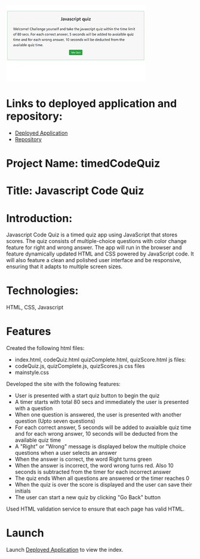  [![picture 2](assets/images/tcq.JPG)](https://sskumar4.github.io/timedCodeQuiz/)  

# Links to deployed application and repository:
* [Deployed Application](https://sskumar4.github.io/timedCodeQuiz)
* [Repository](https://github.com/sskumar4/timedCodeQuiz)


# Project Name: timedCodeQuiz
# Title: Javascript Code Quiz

# Introduction:
Javascript Code Quiz is a timed quiz app using JavaScript that stores scores. The quiz consists of multiple-choice questions with color change feature for right and wrong answer. The app will run in the browser and feature dynamically updated HTML and CSS powered by JavaScript code. It will also feature a clean and polished user interface and be responsive, ensuring that it adapts to multiple screen sizes.

# Technologies:
HTML, CSS, Javascript

# Features
Created the following
html files:
  * index.html, codeQuiz.html quizComplete.html, quizScore.html
js files:
  * codeQuiz.js, quizComplete.js, quizScores.js
css files
  * mainstyle.css

Developed the site with the following features:
  * User is presented with a start quiz button to begin the quiz
  * A timer starts with total 80 secs and immediately the user is presented with a question
  * When one question is answered, the user is presented with another question (Upto seven questions)
  * For each correct answer, 5 seconds will be added to avaialble quiz time and for each wrong answer, 10 seconds will be deducted from the available quiz time
  * A "Right" or "Wrong" message is displayed below the multiple choice questions when a user selects an answer
  * When the answer is correct, the word Right turns green
  * When the answer is incorrect, the word wrong turns red. Also 10 seconds is subtracted from the timer for each incorrect answer
  * The quiz ends When all questions are answered or the timer reaches 0
  * When the quiz is over the score is displayed and the user can save their initials
  * The user can start a new quiz by clicking "Go Back" button

Used HTML validation service to ensure that each page has valid HTML.

# Launch

Launch [Deployed Application](https://sskumar4.github.io/timedCodeQuiz/) to view the index. 
